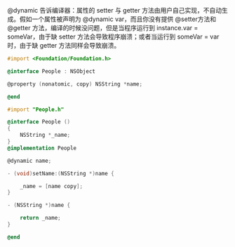 @dynamic 告诉编译器：属性的 setter 与 getter 方法由用户自己实现，不自动生成。假如一个属性被声明为 @dynamic var，而且你没有提供 @setter方法和 @getter 方法，编译的时候没问题，但是当程序运行到 instance.var = someVar，由于缺 setter 方法会导致程序崩溃；或者当运行到 someVar = var 时，由于缺 getter 方法同样会导致崩溃。

```objectivec
#import <Foundation/Foundation.h>

@interface People : NSObject

@property (nonatomic, copy) NSString *name;

@end

#import "People.h"

@interface People ()
{
    NSString *_name;
}
@implementation People

@dynamic name;

- (void)setName:(NSString *)name {

    _name = [name copy];
}

- (NSString *)name {

    return _name;
}

@end

```